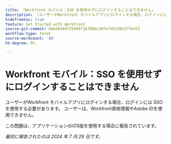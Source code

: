 ```yaml
---
title: 「Workfront モバイル：SSO を使用せずにログインすることはできません」
description: 「ユーザーがWorkfront モバイルアプリにログインする場合、ログインには SSO を使用する必要があります。 ユーザーは、Workfront資格情報やAdobe IDを使用できません。」
hidefromtoc: true
feature: Get Started with Workfront
source-git-commit: b6ed840df25684f16f88bc30fe7a8138e37fbe53
workflow-type: tm+mt
source-wordcount: '86'
ht-degree: 0%

---
```



# Workfront モバイル：SSO を使用せずにログインすることはできません

ユーザーがWorkfront モバイルアプリにログインする場合、ログインには SSO を使用する必要があります。 ユーザーは、Workfront資格情報やAdobe IDを使用できません。

この問題は、アプリケーションのiOS版を使用する場合に報告されています。

_最初に報告されたのは 2024 年 7 月 29 日です。_
